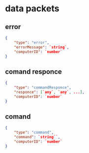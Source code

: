 # data packets
## error
```json
{
    "type": "error",
    "errorMessage": `string`,
    "computerID": `number`
}
```
## comand responce
```json
{
    "type": "commandResponce",
    "responce": [`any`, `any`, ...],
    "computerID": `number`
}
```
## comand
```json
{
    "type": "command",
    "command": `string``,
    "computerID": `number`
}
```